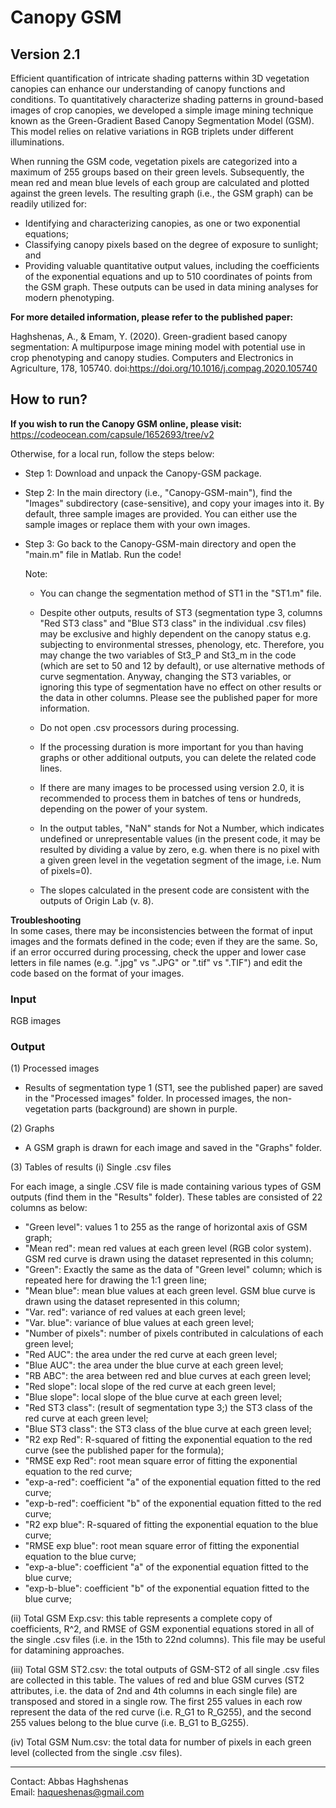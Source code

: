# Canopy GSM
## Version 2.1
Efficient quantification of intricate shading patterns within 3D vegetation canopies can enhance our understanding of canopy functions and conditions. To quantitatively characterize shading patterns in ground-based images of crop canopies, we developed a simple image mining technique known as the Green-Gradient Based Canopy Segmentation Model (GSM). This model relies on relative variations in RGB triplets under different illuminations.

When running the GSM code, vegetation pixels are categorized into a maximum of 255 groups based on their green levels. Subsequently, the mean red and mean blue levels of each group are calculated and plotted against the green levels. The resulting graph (i.e., the GSM graph) can be readily utilized for:

- Identifying and characterizing canopies, as one or two exponential equations;   
- Classifying canopy pixels based on the degree of exposure to sunlight; and   
- Providing valuable quantitative output values, including the coefficients of the exponential equations and up to 510 coordinates of points from the GSM graph. These outputs can be used in data mining analyses for modern phenotyping.   

**For more detailed information, please refer to the published paper:**   

Haghshenas, A., & Emam, Y. (2020). Green-gradient based canopy segmentation: A multipurpose image mining model with potential use in crop phenotyping and canopy studies. Computers and Electronics in Agriculture, 178, 105740. doi:https://doi.org/10.1016/j.compag.2020.105740  


## How to run?   

  **If you wish to run the Canopy GSM online, please visit:**   
  https://codeocean.com/capsule/1652693/tree/v2

 Otherwise, for a local run, follow the steps below:   
 
- Step 1: Download and unpack the Canopy-GSM package.
- Step 2: In the main directory (i.e., "Canopy-GSM-main"), find the "Images" subdirectory (case-sensitive), and copy your images into it. By default, three sample images are provided. You can either use the sample images or replace them with your own images.   
- Step 3: Go back to the Canopy-GSM-main directory and open the "main.m" file in Matlab. Run the code!
          

   Note: 
   - You can change the segmentation method of ST1 in the "ST1.m" file.   
   - Despite other outputs, results of ST3 (segmentation type 3, columns "Red ST3 class" and "Blue ST3 class" in the individual .csv files) may be exclusive and highly dependent on the canopy status e.g. subjecting to environmental stresses, phenology, etc. Therefore, you may change the two variables of St3_P and St3_m in the code (which are set to 50 and 12 by default), or use alternative methods of curve segmentation. Anyway, changing the ST3 variables, or ignoring this type of segmentation have no effect on other results or the data in other columns. Please see the published paper for more information.

   - Do not open .csv processors during processing.
   - If the processing duration is more important for you than having graphs or other additional outputs, you can delete the related code lines. 
   - If there are many images to be processed using version 2.0, it is recommended to process them in batches of tens or hundreds, depending on the power of your system.
   - In the output tables, "NaN" stands for Not a Number, which indicates undefined or unrepresentable values (in the present code, it may be resulted by dividing a value by zero, e.g. when there is no pixel with a given green level in the vegetation segment of the image, i.e. Num of pixels=0).
   - The slopes calculated in the present code are consistent with the outputs of Origin Lab (v. 8).

**Troubleshooting**   
In some cases, there may be inconsistencies between the format of input images and the formats defined in the code; even if they are the same. So, if an error occurred during processing, check the upper and lower case letters in file names (e.g. ".jpg" vs ".JPG" or ".tif" vs ".TIF") and edit the code based on the format of your images.


### Input

 RGB images        
                              
 
### Output

(1) Processed images
  - Results of segmentation type 1 (ST1, see the published paper) are saved in the "Processed images" folder. In processed images, the non-vegetation parts (background) are shown in purple.

(2) Graphs
   - A GSM graph is drawn for each image and saved in the "Graphs" folder.

(3) Tables of results
 (i) Single .csv files
   
For each image, a single .CSV file is made containing various types of GSM outputs (find them in the "Results" folder).
    These tables are consisted of 22 columns as below: 
- "Green level": values 1 to 255 as the range of horizontal axis of GSM graph;
- "Mean red": mean red values at each green level (RGB color system). GSM red curve is drawn using the dataset represented in this column;
- "Green": Exactly the same as the data of "Green level" column; which is repeated here for drawing the 1:1 green line;
- "Mean blue": mean blue values at each green level. GSM blue curve is drawn using the dataset represented in this column;
- "Var. red": variance of red values at each green level;
- "Var. blue": variance of blue values at each green level;
- "Number of pixels": number of pixels contributed in calculations of each green level;
- "Red AUC": the area under the red curve at each green level;
- "Blue AUC": the area under the blue curve at each green level;
- "RB ABC": the area between red and blue curves at each green level;
- "Red slope": local slope of the red curve at each green level;
- "Blue slope": local slope of the blue curve at each green level;
- "Red ST3 class": (result of segmentation type 3;) the ST3 class of the red curve at each green level;
- "Blue ST3 class": the ST3 class of the blue curve at each green level;
- "R2 exp Red": R-squared of fitting the exponential equation to the red curve (see the published paper for the formula);
- "RMSE exp Red": root mean square error of fitting the exponential equation to the red curve;
- "exp-a-red": coefficient "a" of the exponential equation fitted to the red curve;
- "exp-b-red": coefficient "b" of the exponential equation fitted to the red curve;
- "R2 exp blue": R-squared of fitting the exponential equation to the blue curve;
- "RMSE exp blue": root mean square error of fitting the exponential equation to the blue curve;
- "exp-a-blue": coefficient "a" of the exponential equation fitted to the blue curve;
- "exp-b-blue": coefficient "b" of the exponential equation fitted to the blue curve;
 
(ii) Total GSM Exp.csv: this table represents a complete copy of coefficients, R^2, and RMSE of GSM exponential equations stored in all of the single .csv files (i.e. in the 15th to 22nd columns). This file may be useful for datamining approaches.
  
(iii) Total GSM ST2.csv: the total outputs of GSM-ST2 of all single .csv files are collected in this table. The values of red and blue GSM curves (ST2 attributes, i.e. the data of 2nd and 4th columns in each single file) are transposed and stored in a single row.
  The first 255 values in each row represent the data of the red curve (i.e. R_G1 to R_G255), and the second 255 values belong to the blue curve (i.e. B_G1 to B_G255).  

 (iv) Total GSM Num.csv: the total data for number of pixels in each green level (collected from the single .csv files).
    
-------

Contact: Abbas Haghshenas  
Email: haqueshenas@gmail.com  
